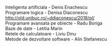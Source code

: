 Inteligenta artificiala - Denis Enachescu \
Programare logica - Denisa Diaconescu http://old.unibuc.ro/~ddiaconescu/2018/pl/ \
Programare avansata pe obiecte - Radu Boriga \
Baze de date - Letitia Marin \
Retele de calculatoare - Liviu Dinu \
Metode de dezvoltare software - Alin Stefanescu
